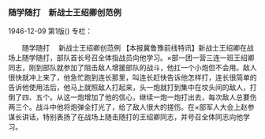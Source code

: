 ### 随学随打　新战士王绍卿创范例

1946-12-09
第1版()
专栏：

　　随学随打
  　新战士王绍卿创范例
    【本报冀鲁豫前线特讯】新战士王绍卿在战场上随学随打，部队首长号召全体指战员向他学习。×部一团一营三连一班王绍卿同志，刚到部队就参加了阻击敌人增援部队的战斗，他扛一个小炮但不会用。敌人很快就冲上来了，他急忙跑到连长那里，叫连长赶快告诉他怎样打，连长很简单的告诉他使用法后，他马上就照敌人打起来，头一炮就打到集中在坟头间的敌人，打倒了四、五个。从这一炮增加了他的信心，继续一炮一炮打出去，每次敌人总要伤两三个。战斗中他将炮弹全打光了，给了敌人很大的搓伤。在×部军人大会上赵参谋长讲话，特别表扬了在战场上随击随打的王绍卿同志，并号召全体同志向他学习。
